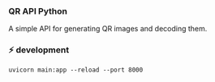 ### QR API Python
A simple API for generating QR images and decoding them.

### ⚡️ development
```
uvicorn main:app --reload --port 8000
```
